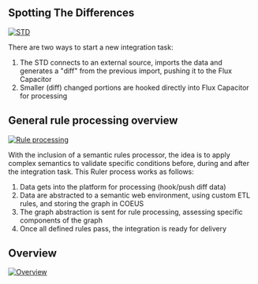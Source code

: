 ## Spotting The Differences

<a href="/images/std.png" class="th">![STD](/images/std.png)</a>

There are two ways to start a new integration task:

1. The STD connects to an external source, imports the data and generates a "diff" from the previous import, pushing it to the Flux Capacitor
2. Smaller (diff) changed portions are hooked directly into Flux Capacitor for processing

## General rule processing overview

<a href="/images/rules_flow.png" class="th">![Rule processing](/images/rules_flow.png)</a>

With the inclusion of a semantic rules processor, the idea is to apply complex semantics to validate specific conditions before, during and after the integration task. This Ruler process works as follows:

1. Data gets into the platform for processing (hook/push diff data)
2. Data are abstracted to a semantic web environment, using custom ETL rules, and storing the graph in COEUS
3. The graph abstraction is sent for rule processing, assessing specific components of the graph
4. Once all defined rules pass, the integration is ready for delivery

## Overview

<a href="/images/full_flow.png" class="th">![Overview](/images/full_flow.png)</a>